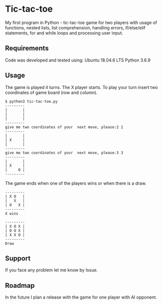 # Tic-tac-toe

My first program in Python - tic-tac-toe game for two players with usage of functions, nested lists, list comprehension, handling errors, if/else/elif statements, for and while loops and processing user input.

## Requirements

Code was developed and tested using:
Ubuntu 18.04.6 LTS
Python 3.6.9

## Usage

The game is played it turns. The X player starts. To play your turn insert two coordinates of game board (row and column).

```
$ python3 tic-tac-toe.py
---------
|       |
|       |
|       |
---------
give me two coordinates of your  next move, please:2 1
---------
|       |
| X     |
|       |
---------
give me two coordinates of your  next move, please:3 3   
---------
|       |
| X     |
|     O |
---------

```

The game ends when one of the players wins or when there is a draw.

```
---------
| X O   |
|   X   |
| O   X |
---------
X wins

```

```
---------
| X O X |
| O O X |
| X X O |
---------
Draw

```

## Support

If you face any problem let me know by Issue.

## Roadmap

In the future I plan a release with the game for one player with AI opponent.